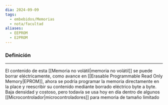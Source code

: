 ```yaml
---
dia: 2024-09-09
tags:
  - embebidos/Memorias
  - nota/facultad
aliases:
  - EEPROM
  - E2PROM
---
```

### Definición
---
El contenido de esta [[Memoria no volátil|memoria no volátil]] se puede borrar eléctricamente, como avance en [[Erasable Programmable Read Only Memory|EPROM]], ahora se podría programar la memoria directamente en la place y reescribir su contenido mediante borrado eléctrico byte a byte. Baja densidad y costoso, pero todavía se usa hoy en día dentro de algunos [[Microcontrolador|microcontroladores]] para memoria de tamaño limitado
